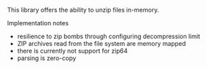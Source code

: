 This library offers the ability to unzip files in-memory.

Implementation notes

- resilience to zip bombs through configuring decompression limit
- ZIP archives read from the file system are memory mapped
- there is currently not support for zip64
- parsing is zero-copy
